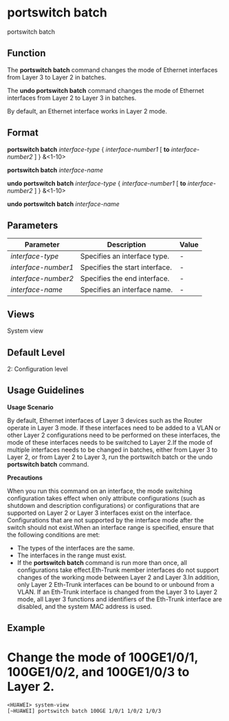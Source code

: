 portswitch batch
================

portswitch batch

Function
--------



The **portswitch batch** command changes the mode of Ethernet interfaces from Layer 3 to Layer 2 in batches.

The **undo portswitch batch** command changes the mode of Ethernet interfaces from Layer 2 to Layer 3 in batches.



By default, an Ethernet interface works in Layer 2 mode.


Format
------

**portswitch batch** *interface-type* { *interface-number1* [ **to** *interface-number2* ] } &<1-10>

**portswitch batch** *interface-name*

**undo portswitch batch** *interface-type* { *interface-number1* [ **to** *interface-number2* ] } &<1-10>

**undo portswitch batch** *interface-name*


Parameters
----------

| Parameter | Description | Value |
| --- | --- | --- |
| *interface-type* | Specifies an interface type. | - |
| *interface-number1* | Specifies the start interface. | - |
| *interface-number2* | Specifies the end interface. | - |
| *interface-name* | Specifies an interface name. | - |



Views
-----

System view


Default Level
-------------

2: Configuration level


Usage Guidelines
----------------

**Usage Scenario**



By default, Ethernet interfaces of Layer 3 devices such as the Router operate in Layer 3 mode. If these interfaces need to be added to a VLAN or other Layer 2 configurations need to be performed on these interfaces, the mode of these interfaces needs to be switched to Layer 2.If the mode of multiple interfaces needs to be changed in batches, either from Layer 3 to Layer 2, or from Layer 2 to Layer 3, run the portswitch batch or the undo **portswitch batch** command.



**Precautions**

When you run this command on an interface, the mode switching configuration takes effect when only attribute configurations (such as shutdown and description configurations) or configurations that are supported on Layer 2 or Layer 3 interfaces exist on the interface. Configurations that are not supported by the interface mode after the switch should not exist.When an interface range is specified, ensure that the following conditions are met:

* The types of the interfaces are the same.
* The interfaces in the range must exist.
* If the **portswitch batch** command is run more than once, all configurations take effect.Eth-Trunk member interfaces do not support changes of the working mode between Layer 2 and Layer 3.In addition, only Layer 2 Eth-Trunk interfaces can be bound to or unbound from a VLAN. If an Eth-Trunk interface is changed from the Layer 3 to Layer 2 mode, all Layer 3 functions and identifiers of the Eth-Trunk interface are disabled, and the system MAC address is used.


Example
-------

# Change the mode of 100GE1/0/1, 100GE1/0/2, and 100GE1/0/3 to Layer 2.
```
<HUAWEI> system-view
[~HUAWEI] portswitch batch 100GE 1/0/1 1/0/2 1/0/3

```